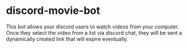 # discord-movie-bot
This bot allows your discord users to watch videos from your computer. Once they select the video from a list via discord chat, they will be sent a dynamically created link that will expire eventually.
